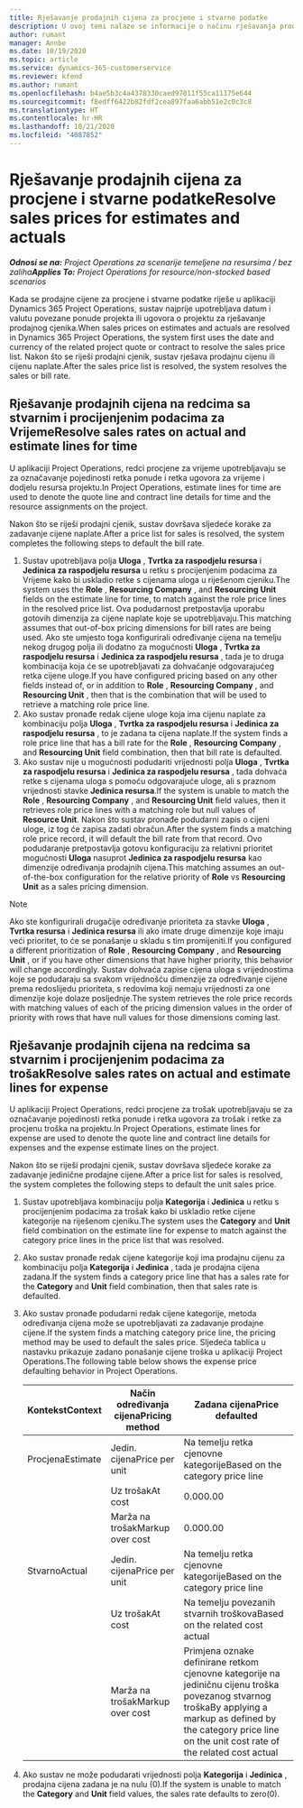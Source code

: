 ```yaml
---
title: Rješavanje prodajnih cijena za procjene i stvarne podatke
description: U ovoj temi nalaze se informacije o načinu rješavanja prodajnih cijena za procijenjene i stvarne podatke.
author: rumant
manager: Annbe
ms.date: 10/19/2020
ms.topic: article
ms.service: dynamics-365-customerservice
ms.reviewer: kfend
ms.author: rumant
ms.openlocfilehash: b4ae5b3c4a4378330caed97011f55ca11175e644
ms.sourcegitcommit: f8edff6422b82fdf2cea897faa6abb51e2c0c3c8
ms.translationtype: HT
ms.contentlocale: hr-HR
ms.lasthandoff: 10/21/2020
ms.locfileid: "4087852"
---
```

# <a name="resolve-sales-prices-for-estimates-and-actuals"></a><span data-ttu-id="a9c2a-103">Rješavanje prodajnih cijena za procjene i stvarne podatke</span><span class="sxs-lookup"><span data-stu-id="a9c2a-103">Resolve sales prices for estimates and actuals</span></span>

<span data-ttu-id="a9c2a-104">_**Odnosi se na:** Project Operations za scenarije temeljene na resursima / bez zaliha_</span><span class="sxs-lookup"><span data-stu-id="a9c2a-104">_**Applies To:** Project Operations for resource/non-stocked based scenarios_</span></span>

<span data-ttu-id="a9c2a-105">Kada se prodajne cijene za procjene i stvarne podatke riješe u aplikaciji Dynamics 365 Project Operations, sustav najprije upotrebljava datum i valutu povezane ponude projekta ili ugovora o projektu za rješavanje prodajnog cjenika.</span><span class="sxs-lookup"><span data-stu-id="a9c2a-105">When sales prices on estimates and actuals are resolved in Dynamics 365 Project Operations, the system first uses the date and currency of the related project quote or contract to resolve the sales price list.</span></span> <span data-ttu-id="a9c2a-106">Nakon što se riješi prodajni cjenik, sustav rješava prodajnu cijenu ili cijenu naplate.</span><span class="sxs-lookup"><span data-stu-id="a9c2a-106">After the sales price list is resolved, the system resolves the sales or bill rate.</span></span>

## <a name="resolve-sales-rates-on-actual-and-estimate-lines-for-time"></a><span data-ttu-id="a9c2a-107">Rješavanje prodajnih cijena na redcima sa stvarnim i procijenjenim podacima za Vrijeme</span><span class="sxs-lookup"><span data-stu-id="a9c2a-107">Resolve sales rates on actual and estimate lines for time</span></span>

<span data-ttu-id="a9c2a-108">U aplikaciji Project Operations, redci procjene za vrijeme upotrebljavaju se za označavanje pojedinosti retka ponude i retka ugovora za vrijeme i dodjelu resursa projektu.</span><span class="sxs-lookup"><span data-stu-id="a9c2a-108">In Project Operations, estimate lines for time are used to denote the quote line and contract line details for time and the resource assignments on the project.</span></span>

<span data-ttu-id="a9c2a-109">Nakon što se riješi prodajni cjenik, sustav dovršava sljedeće korake za zadavanje cijene naplate.</span><span class="sxs-lookup"><span data-stu-id="a9c2a-109">After a price list for sales is resolved, the system completes the following steps to default the bill rate.</span></span>

1. <span data-ttu-id="a9c2a-110">Sustav upotrebljava polja **Uloga** , **Tvrtka za raspodjelu resursa** i **Jedinica za raspodjelu resursa** u retku s procijenjenim podacima za Vrijeme kako bi uskladio retke s cijenama uloga u riješenom cjeniku.</span><span class="sxs-lookup"><span data-stu-id="a9c2a-110">The system uses the **Role** , **Resourcing Company** , and **Resourcing Unit** fields on the estimate line for time, to match against the role price lines in the resolved price list.</span></span> <span data-ttu-id="a9c2a-111">Ova podudarnost pretpostavlja uporabu gotovih dimenzija za cijene naplate koje se upotrebljavaju.</span><span class="sxs-lookup"><span data-stu-id="a9c2a-111">This matching assumes that out-of-box pricing dimensions for bill rates are being used.</span></span> <span data-ttu-id="a9c2a-112">Ako ste umjesto toga konfigurirali određivanje cijena na temelju nekog drugog polja ili dodatno za mogućnosti **Uloga** , **Tvrtka za raspodjelu resursa** i **Jedinica za raspodjelu resursa** , tada je to druga kombinacija koja će se upotrebljavati za dohvaćanje odgovarajućeg retka cijene uloge.</span><span class="sxs-lookup"><span data-stu-id="a9c2a-112">If you have configured pricing based on any other fields instead of, or in addition to **Role** , **Resourcing Company** , and **Resourcing Unit** , then that is the combination that will be used to retrieve a matching role price line.</span></span>
2. <span data-ttu-id="a9c2a-113">Ako sustav pronađe redak cijene uloge koja ima cijenu naplate za kombinaciju polja **Uloga** , **Tvrtka za raspodjelu resursa** i **Jedinica za raspodjelu resursa** , to je zadana ta cijena naplate.</span><span class="sxs-lookup"><span data-stu-id="a9c2a-113">If the system finds a role price line that has a bill rate for the **Role** , **Resourcing Company** , and **Resourcing Unit** field combination, then that bill rate is defaulted.</span></span>
3. <span data-ttu-id="a9c2a-114">Ako sustav nije u mogućnosti podudariti vrijednosti polja **Uloga** , **Tvrtka za raspodjelu resursa** i **Jedinica za raspodjelu resursa** , tada dohvaća retke s cijenama uloga s pomoću odgovarajuće uloge, ali s praznom vrijednosti stavke **Jedinica resursa**.</span><span class="sxs-lookup"><span data-stu-id="a9c2a-114">If the system is unable to match the **Role** , **Resourcing Company** , and **Resourcing Unit** field values, then it retrieves role price lines with a matching role but null values of **Resource Unit**.</span></span> <span data-ttu-id="a9c2a-115">Nakon što sustav pronađe podudarni zapis o cijeni uloge, iz tog će zapisa zadati obračun.</span><span class="sxs-lookup"><span data-stu-id="a9c2a-115">After the system finds a matching role price record, it will default the bill rate from that record.</span></span> <span data-ttu-id="a9c2a-116">Ovo podudaranje pretpostavlja gotovu konfiguraciju za relativni prioritet mogućnosti **Uloga** nasuprot **Jedinica za raspodjelu resursa** kao dimenzije određivanja prodajnih cijena.</span><span class="sxs-lookup"><span data-stu-id="a9c2a-116">This matching assumes an out-of-the-box configuration for the relative priority of **Role** vs **Resourcing Unit** as a sales pricing dimension.</span></span>

> [!NOTE]
> <span data-ttu-id="a9c2a-117">Ako ste konfigurirali drugačije određivanje prioriteta za stavke **Uloga** , **Tvrtka resursa** i **Jedinica resursa** ili ako imate druge dimenzije koje imaju veći prioritet, to će se ponašanje u skladu s tim promijeniti.</span><span class="sxs-lookup"><span data-stu-id="a9c2a-117">If you configured a different prioritization of **Role** , **Resourcing Company** , and **Resourcing Unit** , or if you have other dimensions that have higher priority, this behavior will change accordingly.</span></span> <span data-ttu-id="a9c2a-118">Sustav dohvaća zapise cijena uloga s vrijednostima koje se podudaraju sa svakom vrijednošću dimenzije za određivanje cijene prema redoslijedu prioriteta, s redovima koji nemaju vrijednosti za one dimenzije koje dolaze posljednje.</span><span class="sxs-lookup"><span data-stu-id="a9c2a-118">The system retrieves the role price records with matching values of each of the pricing dimension values in the order of priority with rows that have null values for those dimensions coming last.</span></span>

## <a name="resolve-sales-rates-on-actual-and-estimate-lines-for-expense"></a><span data-ttu-id="a9c2a-119">Rješavanje prodajnih cijena na redcima sa stvarnim i procijenjenim podacima za trošak</span><span class="sxs-lookup"><span data-stu-id="a9c2a-119">Resolve sales rates on actual and estimate lines for expense</span></span>

<span data-ttu-id="a9c2a-120">U aplikaciji Project Operations, redci procjene za trošak upotrebljavaju se za označavanje pojedinosti retka ponude i retka ugovora za trošak i retke za procjenu troška na projektu.</span><span class="sxs-lookup"><span data-stu-id="a9c2a-120">In Project Operations, estimate lines for expense are used to denote the quote line and contract line details for expenses and the expense estimate lines on the project.</span></span>

<span data-ttu-id="a9c2a-121">Nakon što se riješi prodajni cjenik, sustav dovršava sljedeće korake za zadavanje jedinične prodajne cijene.</span><span class="sxs-lookup"><span data-stu-id="a9c2a-121">After a price list for sales is resolved, the system completes the following steps to default the unit sales price.</span></span>

1. <span data-ttu-id="a9c2a-122">Sustav upotrebljava kombinaciju polja **Kategorija** i **Jedinica** u retku s procijenjenim podacima za trošak kako bi uskladio retke cijene kategorije na riješenom cjeniku.</span><span class="sxs-lookup"><span data-stu-id="a9c2a-122">The system uses the **Category** and **Unit** field combination on the estimate line for expense to match against the category price lines in the price list that was resolved.</span></span>
2. <span data-ttu-id="a9c2a-123">Ako sustav pronađe redak cijene kategorije koji ima prodajnu cijenu za kombinaciju polja **Kategorija** i **Jedinica** , tada je prodajna cijena zadana.</span><span class="sxs-lookup"><span data-stu-id="a9c2a-123">If the system finds a category price line that has a sales rate for the **Category** and **Unit** field combination, then that sales rate is defaulted.</span></span>
3. <span data-ttu-id="a9c2a-124">Ako sustav pronađe podudarni redak cijene kategorije, metoda određivanja cijena može se upotrebljavati za zadavanje prodajne cijene.</span><span class="sxs-lookup"><span data-stu-id="a9c2a-124">If the system finds a matching category price line, the pricing method may be used to default the sales price.</span></span> <span data-ttu-id="a9c2a-125">Sljedeća tablica u nastavku prikazuje zadano ponašanje cijene troška u aplikaciji Project Operations.</span><span class="sxs-lookup"><span data-stu-id="a9c2a-125">The following table below shows the expense price defaulting behavior in Project Operations.</span></span>

    | <span data-ttu-id="a9c2a-126">Kontekst</span><span class="sxs-lookup"><span data-stu-id="a9c2a-126">Context</span></span> | <span data-ttu-id="a9c2a-127">Način određivanja cijena</span><span class="sxs-lookup"><span data-stu-id="a9c2a-127">Pricing method</span></span> | <span data-ttu-id="a9c2a-128">Zadana cijena</span><span class="sxs-lookup"><span data-stu-id="a9c2a-128">Price defaulted</span></span> |
    | --- | --- | --- |
    | <span data-ttu-id="a9c2a-129">Procjena</span><span class="sxs-lookup"><span data-stu-id="a9c2a-129">Estimate</span></span> | <span data-ttu-id="a9c2a-130">Jedin. cijena</span><span class="sxs-lookup"><span data-stu-id="a9c2a-130">Price per unit</span></span> | <span data-ttu-id="a9c2a-131">Na temelju retka cjenovne kategorije</span><span class="sxs-lookup"><span data-stu-id="a9c2a-131">Based on the category price line</span></span> |
    | &nbsp; | <span data-ttu-id="a9c2a-132">Uz trošak</span><span class="sxs-lookup"><span data-stu-id="a9c2a-132">At cost</span></span> | <span data-ttu-id="a9c2a-133">0.00</span><span class="sxs-lookup"><span data-stu-id="a9c2a-133">0.00</span></span> |
    | &nbsp; | <span data-ttu-id="a9c2a-134">Marža na trošak</span><span class="sxs-lookup"><span data-stu-id="a9c2a-134">Markup over cost</span></span> | <span data-ttu-id="a9c2a-135">0.00</span><span class="sxs-lookup"><span data-stu-id="a9c2a-135">0.00</span></span> |
    | <span data-ttu-id="a9c2a-136">Stvarno</span><span class="sxs-lookup"><span data-stu-id="a9c2a-136">Actual</span></span> | <span data-ttu-id="a9c2a-137">Jedin. cijena</span><span class="sxs-lookup"><span data-stu-id="a9c2a-137">Price per unit</span></span> | <span data-ttu-id="a9c2a-138">Na temelju retka cjenovne kategorije</span><span class="sxs-lookup"><span data-stu-id="a9c2a-138">Based on the category price line</span></span> |
    | &nbsp; | <span data-ttu-id="a9c2a-139">Uz trošak</span><span class="sxs-lookup"><span data-stu-id="a9c2a-139">At cost</span></span> | <span data-ttu-id="a9c2a-140">Na temelju povezanih stvarnih troškova</span><span class="sxs-lookup"><span data-stu-id="a9c2a-140">Based on the related cost actual</span></span> |
    | &nbsp; | <span data-ttu-id="a9c2a-141">Marža na trošak</span><span class="sxs-lookup"><span data-stu-id="a9c2a-141">Markup over cost</span></span> | <span data-ttu-id="a9c2a-142">Primjena oznake definirane retkom cjenovne kategorije na jediničnu cijenu troška povezanog stvarnog troška</span><span class="sxs-lookup"><span data-stu-id="a9c2a-142">By applying a markup as defined by the category price line on the unit cost rate of the related cost actual</span></span> |

4. <span data-ttu-id="a9c2a-143">Ako sustav ne može podudarati vrijednosti polja **Kategorija** i **Jedinica** , prodajna cijena zadana je na nulu (0).</span><span class="sxs-lookup"><span data-stu-id="a9c2a-143">If the system is unable to match the **Category** and **Unit** field values, the sales rate defaults to zero(0).</span></span>
